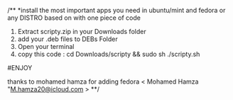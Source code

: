 /**
*install the most important apps you need in ubuntu/mint and fedora or any DISTRO based on with one piece of code

1. Extract scripty.zip in your Downloads folder
2. add your .deb files to DEBs Folder
3. Open your terminal
4. copy this code : cd Downloads/scripty && sudo sh ./scripty.sh

#ENJOY

thanks to mohamed hamza for adding fedora < Mohamed Hamza "M.hamza20@icloud.com >
**/


